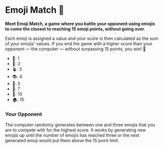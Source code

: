# Emoji Match 🎉

**Meet Emoji Match, a game where you battle your opponent using emojis to come the closest to reaching 15 emoji points, without going over.**

Each emoji is assigned a value and your score is then calculated as the sum of your emojis’ values. If you end the game with a higher score than your opponent — the computer — without surpassing 15 points, you win! 🥳
- 📎: 1
- 🌮: 2
- 🪴: 3
- 📚: 4
- 💸: 5
- 🚙: 7
- 💍: 10
- 🏠: 15

### Your Opponent
The computer randomly generates between one and three emojis that you are to compete with for the highest score. It works by generating new emojis up until the number of emojis has reached three or the next generated emoji would put them above the 15 point limit.
